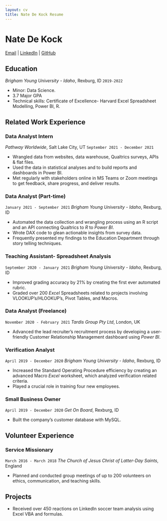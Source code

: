 ```yaml
---
layout: cv
title: Nate De Kock Resume
---
```

# Nate De Kock

<div id="webaddress">
<a href="dek18001@byui.edu">Email</a>
| <a href="https://www.linkedin.com/in/natedekock/">LinkedIn</a>
| <a href="https://github.com/Natedekock">GitHub</a>
</div>

<!-- https://www.monique.tech/the-art-of-markdown -->

## Education

_Brigham Young University - Idaho_, Rexburg, ID `2019-2022`

- Minor: Data Science.
- 3.7 Major GPA
- Technical skills: Certificate of Excellence- Harvard Excel Spreadsheet Modelling, Power BI, R.  

## Related Work Experience

### Data Analyst Intern

_Pathway Worldwide_, Salt Lake City, UT `September 2021 - December 2021`

- Wrangled data from websites, data warehouse, Qualtrics surveys, APIs & flat files.
- Used the data in statistical analyses and to build reports and dashboards in Power BI.
- Met regularly with stakeholders online in MS Teams or Zoom meetings to get feedback, share progress, and deliver results.

### Data Analyst (Part-time)

`January 2021 - September 2021`
_Brigham Young University - Idaho_, Rexburg, ID

- Automated the data collection and wrangling process using an R script and an API connecting Qualtrics to *R* to *Power BI*.  
- Wrote DAX code to glean actionable insights from survey data. 
- Frequently presented my findings to the Education Department through story telling techniques. 


### Teaching Assistant- Spreadsheet Analysis

`September 2020 - January 2021`
_Brigham Young University - Idaho_, Rexburg, ID

- Improved grading accuracy by 21% by creating the first ever automated rubric.  
- Graded over 200 *Excel* Spreadsheets related to projects involving VLOOKUP’s/HLOOKUP’s, Pivot Tables, and Macros.  
 

### Data Analyst (Freelance)

`November 2020 - February 2021`
_Tardis Group Pty Ltd_, London, UK

- Advanced the lead recruiter’s recruitment process by developing a user-friendly Customer Relationship Management dashboard using *Power BI*. 

### Verification Analyst

`April 2019 - December 2020`
_Brigham Young University - Idaho_, Rexburg, ID

- Increased the Standard Operating Procedure efficiency by creating an advanced Macro *Excel* worksheet, which analyzed verification related criteria. 
- Played a crucial role in training four new employees. 


### Small Business Owner

`April 2019 - December 2020`
_Get On Board_, Rexburg, ID

- Built the company’s customer database with MySQL. 

## Volunteer Experience

### Service Missionary

`March 2016 - March 2018`
_The Church of Jesus Christ of Latter-Day Saints_, England

- Planned and conducted group meetings of up to 200 volunteers on ethics, communication, and teaching skills.

## Projects 

- Received over 450 reactions on LinkedIn soccer team analysis using Excel VBA and formulas. 



<!-- ### Footer

Last updated: May 2013 -->
